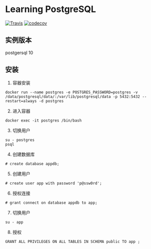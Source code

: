 Learning PostgreSQL
==============

[![Travis](https://travis-ci.org/barudisshu/learning_postgresql.svg?branch=master)](https://travis-ci.org/barudisshu/learning_postgresql/) [![codecov](https://codecov.io/gh/barudisshu/learning_postgresql/branch/master/graph/badge.svg)](https://codecov.io/gh/barudisshu/learning_postgresql)

## 实例版本

postgersql 10

## 安装

1. 容器安装

```shell script
docker run --name postgres -e POSTGRES_PASSWORD=postgres -v /data/postgresql/data/:/var/lib/postgresql/data -p 5432:5432 --restart=always -d postgres
```

2. 进入容器

```shell script
docker exec -it postgres /bin/bash
```

3. 切换用户

```shell script
su - postgres
psql
```

4. 创建数据库

```shell script
# create database appdb;
```

5. 创建用户

```shell script
# create user app with password 'p@ssw0rd';
```

6. 授权连接

```shell script
# grant connect on database appdb to app;
```

7. 切换用户

```shell script
su - app
```

8. 授权

```shell script
GRANT ALL PRIVILEGES ON ALL TABLES IN SCHEMA public TO app ;
```